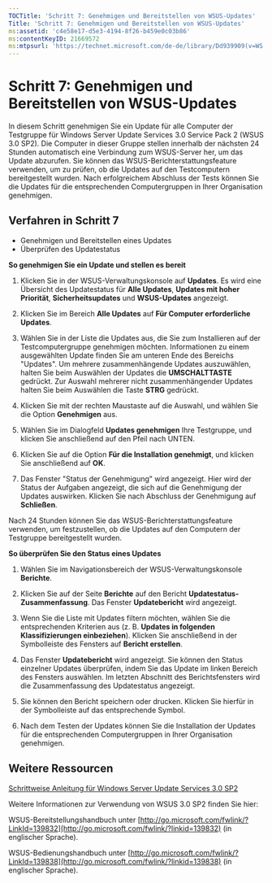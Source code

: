 ```yaml
---
TOCTitle: 'Schritt 7: Genehmigen und Bereitstellen von WSUS-Updates'
Title: 'Schritt 7: Genehmigen und Bereitstellen von WSUS-Updates'
ms:assetid: 'c4e58e17-d5e3-4194-8f26-b459e0c03b86'
ms:contentKeyID: 21669572
ms:mtpsurl: 'https://technet.microsoft.com/de-de/library/Dd939909(v=WS.10)'
---
```


Schritt 7: Genehmigen und Bereitstellen von WSUS-Updates
========================================================

In diesem Schritt genehmigen Sie ein Update für alle Computer der Testgruppe für Windows Server Update Services 3.0 Service Pack 2 (WSUS 3.0 SP2). Die Computer in dieser Gruppe stellen innerhalb der nächsten 24 Stunden automatisch eine Verbindung zum WSUS-Server her, um das Update abzurufen. Sie können das WSUS-Berichterstattungsfeature verwenden, um zu prüfen, ob die Updates auf den Testcomputern bereitgestellt wurden. Nach erfolgreichem Abschluss der Tests können Sie die Updates für die entsprechenden Computergruppen in Ihrer Organisation genehmigen.

Verfahren in Schritt 7
----------------------

-   Genehmigen und Bereitstellen eines Updates
-   Überprüfen des Updatestatus

**So genehmigen Sie ein Update und stellen es bereit**
1.  Klicken Sie in der WSUS-Verwaltungskonsole auf **Updates**. Es wird eine Übersicht des Updatestatus für **Alle Updates**, **Updates mit hoher Priorität**, **Sicherheitsupdates** und **WSUS-Updates** angezeigt.

2.  Klicken Sie im Bereich **Alle Updates** auf **Für Computer erforderliche Updates**.

3.  Wählen Sie in der Liste die Updates aus, die Sie zum Installieren auf der Testcomputergruppe genehmigen möchten. Informationen zu einem ausgewählten Update finden Sie am unteren Ende des Bereichs "Updates". Um mehrere zusammenhängende Updates auszuwählen, halten Sie beim Auswählen der Updates die **UMSCHALTTASTE** gedrückt. Zur Auswahl mehrerer nicht zusammenhängender Updates halten Sie beim Auswählen die Taste **STRG** gedrückt.

4.  Klicken Sie mit der rechten Maustaste auf die Auswahl, und wählen Sie die Option **Genehmigen** aus.

5.  Wählen Sie im Dialogfeld **Updates genehmigen** Ihre Testgruppe, und klicken Sie anschließend auf den Pfeil nach UNTEN.

6.  Klicken Sie auf die Option **Für die Installation genehmigt**, und klicken Sie anschließend auf **OK**.

7.  Das Fenster "Status der Genehmigung" wird angezeigt. Hier wird der Status der Aufgaben angezeigt, die sich auf die Genehmigung der Updates auswirken. Klicken Sie nach Abschluss der Genehmigung auf **Schließen**.

Nach 24 Stunden können Sie das WSUS-Berichterstattungsfeature verwenden, um festzustellen, ob die Updates auf den Computern der Testgruppe bereitgestellt wurden.

**So überprüfen Sie den Status eines Updates**
1.  Wählen Sie im Navigationsbereich der WSUS-Verwaltungskonsole **Berichte**.

2.  Klicken Sie auf der Seite **Berichte** auf den Bericht **Updatestatus-Zusammenfassung**. Das Fenster **Updatebericht** wird angezeigt.

3.  Wenn Sie die Liste mit Updates filtern möchten, wählen Sie die entsprechenden Kriterien aus (z. B. **Updates in folgenden Klassifizierungen einbeziehen**). Klicken Sie anschließend in der Symbolleiste des Fensters auf **Bericht erstellen**.

4.  Das Fenster **Updatebericht** wird angezeigt. Sie können den Status einzelner Updates überprüfen, indem Sie das Update im linken Bereich des Fensters auswählen. Im letzten Abschnitt des Berichtsfensters wird die Zusammenfassung des Updatestatus angezeigt.

5.  Sie können den Bericht speichern oder drucken. Klicken Sie hierfür in der Symbolleiste auf das entsprechende Symbol.

6.  Nach dem Testen der Updates können Sie die Installation der Updates für die entsprechenden Computergruppen in Ihrer Organisation genehmigen.

Weitere Ressourcen
------------------

[Schrittweise Anleitung für Windows Server Update Services 3.0 SP2](https://technet.microsoft.com/4b504edc-93b3-45b0-a7e8-d0107f1a4442)

Weitere Informationen zur Verwendung von WSUS 3.0 SP2 finden Sie hier:

WSUS-Bereitstellungshandbuch unter [http://go.microsoft.com/fwlink/?LinkId=139832](http://go.microsoft.com/fwlink/?linkid=139832) (in englischer Sprache).

WSUS-Bedienungshandbuch unter [http://go.microsoft.com/fwlink/?LinkId=139838](http://go.microsoft.com/fwlink/?linkid=139838) (in englischer Sprache).
